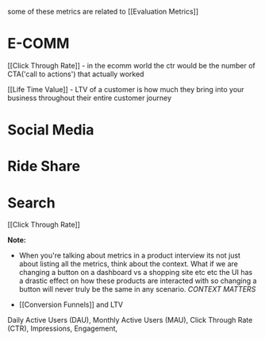 some of these metrics are related to [[Evaluation Metrics]]

# E-COMM
[[Click Through Rate]] - in the ecomm world the ctr would be the number of CTA('call to actions') that actually worked

[[Life Time Value]] - LTV of a customer is how much they bring into your business throughout their entire customer journey

# Social Media

# Ride Share

# Search
[[Click Through Rate]]



**Note:**
- When you're talking about metrics in a product interview its not just about listing all the metrics, think about the context. What if we are changing a button on a dashboard vs a shopping site etc etc the UI has a drastic effect on how these products are interacted with so changing a button will never truly be the same in any scenario. _CONTEXT MATTERS_


- [[Conversion Funnels]] and LTV


Daily Active Users (DAU), Monthly Active Users (MAU), Click Through Rate (CTR), Impressions, Engagement,